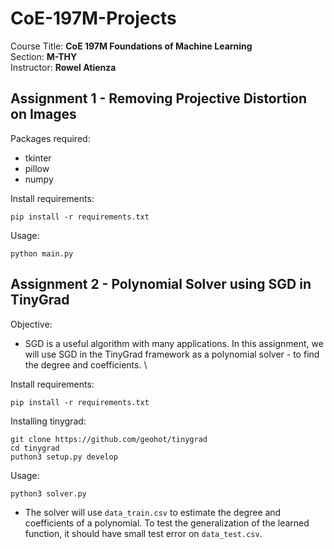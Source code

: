 # CoE-197M-Projects
Course Title: **CoE 197M Foundations of Machine Learning** \
Section: **M-THY** \
Instructor: **Rowel Atienza**

## Assignment 1 - Removing Projective Distortion on Images

Packages required:
* tkinter
* pillow
* numpy

Install requirements:
```
pip install -r requirements.txt
```

Usage:
```
python main.py
```

## Assignment 2 - Polynomial Solver using SGD in TinyGrad
Objective:
* SGD is a useful algorithm with many applications. In this assignment, we will use SGD in the TinyGrad framework as a polynomial solver - to find the degree and coefficients. \

Install requirements:
```
pip install -r requirements.txt
```
Installing tinygrad:
```
git clone https://github.com/geohot/tinygrad
cd tinygrad
puthon3 setup.py develop
```
Usage: 
```
python3 solver.py
```
* The solver will use `data_train.csv` to estimate the degree and coefficients of a polynomial. To test the generalization of the learned function, it should have small test error on `data_test.csv`.
